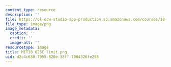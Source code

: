 ```yaml
---
content_type: resource
description: ''
file: https://ol-ocw-studio-app-production.s3.amazonaws.com/courses/18-02sc-multivariable-calculus-fall-2010/d2c4c6307955820e38ff7004326fe258_MIT18_02SC_limit.png
file_type: image/png
image_metadata:
  caption: ''
  credit: ''
  image-alt: ''
resourcetype: Image
title: MIT18_02SC_limit.png
uid: d2c4c630-7955-820e-38ff-7004326fe258
---
```

